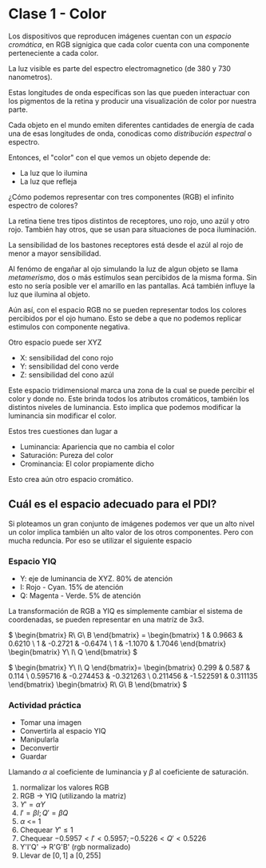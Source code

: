 # Clase 1 - Color

Los dispositivos que reproducen imágenes cuentan con un _espacio cromática_, en RGB signigica que cada color cuenta con una componente perteneciente a cada color.

La luz visible es parte del espectro electromagnetico (de 380 y 730 nanometros).

Estas longitudes de onda específicas son las que pueden interactuar con los pigmentos de la retina y producir una visualización de color por nuestra parte.

Cada objeto en el mundo emiten diferentes cantidades de energía de cada una de esas longitudes de onda, conodicas como _distribución espectral_ o espectro.

Entonces, el "color" con el que vemos un objeto depende de:

* La luz que lo ilumina
* La luz que refleja

¿Cómo podemos representar con tres componentes (RGB) el infinito espectro de colores?

La retina tiene tres tipos distintos de receptores, uno rojo, uno azúl y otro rojo. También hay otros, que se usan para situaciones de poca iluminación.

La sensibilidad de los bastones receptores está desde el azúl al rojo de menor a mayor sensibilidad.

Al fenómo de engañar al ojo simulando la luz de algun objeto se llama _metamerismo_, dos o más estímulos sean percibidos de la misma forma. Sin esto no sería posible ver el amarillo en las pantallas. Acá también influye la luz que ilumina al objeto.


Aún así, con el espacio RGB no se pueden representar todos los colores percibidos por el ojo humano. Esto se debe a que no podemos replicar estimulos con componente negativa.

Otro espacio puede ser XYZ

* X: sensibilidad del cono rojo
* Y: sensibilidad del cono verde
* Z: sensibilidad del cono azúl

Este espacio tridimensional marca una zona de la cual se puede percibir el color y donde no. Este brinda todos los atributos cromáticos, también los distintos niveles de luminancia. Esto implica que podemos modificar la luminancia sin modificar el color.

Estos tres cuestiones dan lugar a

* Luminancia: Apariencia que no cambia el color
* Saturación: Pureza del color
* Crominancia: El color propiamente dicho

Esto crea aún otro espacio cromático.

## Cuál es el espacio adecuado para el PDI?

Si ploteamos un gran conjunto de imágenes podemos ver que un alto nivel un color implica también un alto valor de los otros componentes. Pero con mucha reduncia. Por eso se utilizar el siguiente espacio

### Espacio YIQ

* Y: eje de luminancia de XYZ. 80% de atención
* I: Rojo - Cyan. 15% de atención
* Q: Magenta - Verde. 5% de atención

La transformación de RGB a YIQ es simplemente cambiar el sistema de coordenadas, se pueden representar en una matríz de 3x3.

$
\begin{bmatrix}
R\\
G\\
B
\end{bmatrix} = 
\begin{bmatrix}
1 & 0.9663 & 0.6210 \\
1 & -0.2721 & -0.6474 \\
1 & -1.1070 & 1.7046
\end{bmatrix}
\begin{bmatrix}
Y\\
I\\
Q
\end{bmatrix}
$

$
\begin{bmatrix}
Y\\
I\\
Q
\end{bmatrix}=
\begin{bmatrix}
0.299 & 0.587 & 0.114 \\
0.595716 & -0.274453 & -0.321263 \\
0.211456 & -1.522591 & 0.311135
\end{bmatrix}
\begin{bmatrix}
R\\
G\\
B
\end{bmatrix}
$

### Actividad práctica

* Tomar una imagen
* Convertirla al espacio YIQ
* Manipularla
* Deconvertir
* Guardar

Llamando $\alpha$ al coeficiente de luminancia y $\beta$ al coeficiente de saturación.

1. normalizar los valores RGB
3. RGB -> YIQ (utilizando la matriz)
4. $Y'=\alpha Y$
5. $I'=\beta I ; Q'=\beta Q$
4. $\alpha$ <= 1
5. Chequear $Y' \le 1$
6. Chequear $-0.5957 \lt I' \lt 0.5957 ; -0.5226 \lt Q' \lt 0.5226$
7. Y'I'Q' -> R'G'B' (rgb normalizado)
8. Llevar de $[0,1]$ a $[0,255]$

